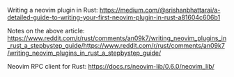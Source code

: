 
Writing a neovim plugin in Rust: https://medium.com/@srishanbhattarai/a-detailed-guide-to-writing-your-first-neovim-plugin-in-rust-a81604c606b1

Notes on the above article: https://www.reddit.com/r/rust/comments/an09k7/writing_neovim_plugins_in_rust_a_stepbystep_guide/https://www.reddit.com/r/rust/comments/an09k7/writing_neovim_plugins_in_rust_a_stepbystep_guide/

Neovim RPC client for Rust: https://docs.rs/neovim-lib/0.6.0/neovim_lib/